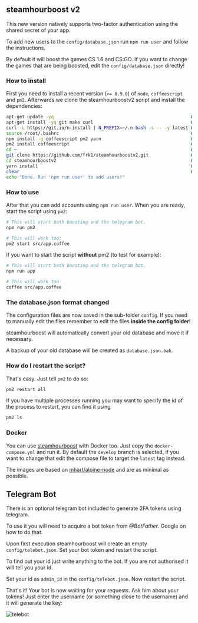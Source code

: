## steamhourboost v2

This new version natively supports two-factor authentication using the shared secret of your app.

To add new users to the `config/database.json` run `npm run user` and follow the instructions.

By default it will boost the games CS 1.6 and CS:GO. If you want to change the games that are being boosted, edit the `config/database.json` directly!

### How to install
First you need to install a recent version (`>= 8.9.0`) of `node`, `coffeescript` and `pm2`. Afterwards we clone the steamhourboostv2 script and install the dependencies:

```bash
apt-get update -yq                                                    && \
apt-get install -yq git make curl                                     && \
curl -L https://git.io/n-install | N_PREFIX=~/.n bash -s -- -y latest && \
source /root/.bashrc                                                  && \
npm install -g coffeescript pm2 yarn                                  && \
pm2 install coffeescript                                              && \
cd ~                                                                  && \
git clone https://github.com/frk1/steamhourboostv2.git                && \
cd steamhourboostv2                                                   && \
yarn install                                                          && \
clear                                                                 && \
echo "Done. Run 'npm run user' to add users!"
```

### How to use

After that you can add accounts using `npm run user`. When you are ready, start the script using `pm2`:

```bash
# This will start both boosting and the telegram bot.
npm run pm2

# This will work too:
pm2 start src/app.coffee
```

If you want to start the script **without** pm2 (to test for example):

```bash
# This will start both boosting and the telegram bot.
npm run app

# This will work too
coffee src/app.coffee
```

### The database.json format changed

The configuration files are now saved in the sub-folder `config`.
If you need to manually edit the files remember to edit the files **inside the config folder**!

steamhourboost will automatically convert your old database and move it if necessary.

A backup of your old database will be created as `database.json.bak`.

### How do I restart the script?

That's easy. Just tell `pm2` to do so:

```bash
pm2 restart all
```

If you have multiple processes running you may want to specify the id of the process to restart, you can find it using

```bash
pm2 ls
```

### Docker

You can use [steamhourboost](https://hub.docker.com/r/frk1/steamhourboostv2/) with Docker too. Just copy the `docker-compose.yml` and run it.
By default the `develop` branch is selected, if you want to change that edit the compose file to target the `latest` tag instead.

The images are based on [mhart/alpine-node](https://github.com/mhart/alpine-node) and are as minimal as possible.

## Telegram Bot

There is an optional telegram bot included to generate 2FA tokens using telegram.

To use it you will need to acquire a bot token from *@BotFather*. Google on how to do that.

Upon first execution steamhourboost will create an empty `config/telebot.json`. Set your bot token and restart the script.

To find out your id just write anything to the bot. If you are not authorised it will tell you your id.

Set your id as `admin_id` in the `config/telebot.json`. Now restart the script.

That's it! Your bot is now waiting for your requests. Ask him about your tokens! Just enter the username (or something close to the username) and it will generate the key:

![telebot](https://raw.githubusercontent.com/frk1/steamhourboostv2/master/docs/telebot.gif)
